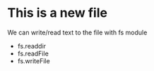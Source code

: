 # This is a new file 

We can write/read text to the file with fs module

* fs.readdir
* fs.readFile
* fs.writeFile